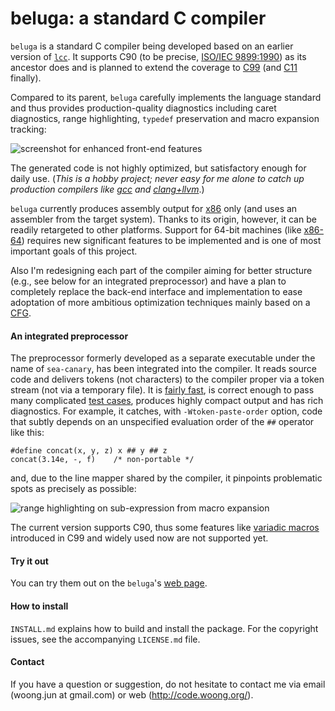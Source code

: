 beluga: a standard C compiler
=============================

`beluga` is a standard C compiler being developed based on an earlier version
of [`lcc`](https://github.com/drh/lcc). It supports C90 (to be precise,
[ISO/IEC 9899:1990](http://www.iso.org/iso/iso_catalogue/catalogue_tc/catalogue_detail.htm?csnumber=17782))
as its ancestor does and is planned to extend the coverage to
[C99](http://www.iso.org/iso/iso_catalogue/catalogue_tc/catalogue_detail.htm?csnumber=29237)
(and
[C11](http://www.iso.org/iso/home/store/catalogue_ics/catalogue_detail_ics.htm?csnumber=57853)
finally).

Compared to its parent, `beluga` carefully implements the language standard
and thus provides production-quality diagnostics including caret diagnostics,
range highlighting, `typedef` preservation and macro expansion tracking:

![screenshot for enhanced front-end features](http://code.woong.org/common/files/compiler-20170218.png)

The generated code is not highly optimized, but satisfactory enough for daily
use. (_This is a hobby project; never easy for me alone to catch up production
compilers like [gcc](https://gcc.gnu.org/) and
[clang+llvm](http://clang.llvm.org/)_.)

`beluga` currently produces assembly output for
[x86](https://en.wikipedia.org/wiki/X86) only (and uses an assembler from the
target system). Thanks to its origin, however, it can be readily retargeted to
other platforms. Support for 64-bit machines (like
[x86-64](https://en.wikipedia.org/wiki/X86-64)) requires new significant
features to be implemented and is one of most important goals of this project.

Also I'm redesigning each part of the compiler aiming for better structure
(e.g., see below for an integrated preprocessor) and have a plan to completely
replace the back-end interface and implementation to ease adoptation of more
ambitious optimization techniques mainly based on a
[CFG](https://en.wikipedia.org/wiki/Control_flow_graph).


#### An integrated preprocessor

The preprocessor formerly developed as a separate executable under the name of
`sea-canary`, has been integrated into the compiler. It reads source code and
delivers tokens (not characters) to the compiler proper via a token stream (not
via a temporary file). It is
[fairly fast](https://github.com/mycoboco/beluga/issues/4), is correct enough
to pass many complicated
[test cases](https://github.com/mycoboco/beluga/tree/master/tst/cpp), produces
highly compact output and has rich diagnostics. For example, it catches, with
`-Wtoken-paste-order` option, code that subtly depends on an unspecified
evaluation order of the `##` operator like this:

    #define concat(x, y, z) x ## y ## z
    concat(3.14e, -, f)    /* non-portable */

and, due to the line mapper shared by the compiler, it pinpoints problematic
spots as precisely as possible:

![range highlighting on sub-expression from macro expansion](http://code.woong.org/common/files/pp-20170218.png)

The current version supports C90, thus some features like
[variadic macros](http://en.wikipedia.org/wiki/Variadic_macro) introduced in
C99 and widely used now are not supported yet.


#### Try it out

You can try them out on the `beluga`'s
[web page](http://code.woong.org/beluga).


#### How to install

`INSTALL.md` explains how to build and install the package. For the copyright
issues, see the accompanying `LICENSE.md` file.


#### Contact

If you have a question or suggestion, do not hesitate to contact me via email
(woong.jun at gmail.com) or web (http://code.woong.org/).
